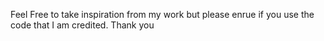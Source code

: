 Feel Free to take inspiration from my work but please enrue if you use the code that I am credited. Thank you
